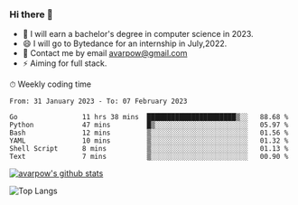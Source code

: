 ### Hi there 👋
<!--I have been a GitHub member for [![Years Badge](https://badges.pufler.dev/years/avarpow)](https://badges.pufler.dev)-->
- 🌱 I will earn a bachelor's degree in computer science in 2023.
- 😄 I will go to Bytedance for an internship in July,2022.
- 💬 Contact me by email avarpow@gmail.com
- ⚡ Aiming for full stack.

<!--💻 Coding Activity Logging

[![Commits Badge](https://badges.pufler.dev/commits/weekly/avarpow)](https://badges.pufler.dev)-->

⏱ Weekly coding time
<!--START_SECTION:waka-->

```text
From: 31 January 2023 - To: 07 February 2023

Go                11 hrs 38 mins  ██████████████████████▒░░   88.68 %
Python            47 mins         █▒░░░░░░░░░░░░░░░░░░░░░░░   05.97 %
Bash              12 mins         ▒░░░░░░░░░░░░░░░░░░░░░░░░   01.56 %
YAML              10 mins         ▒░░░░░░░░░░░░░░░░░░░░░░░░   01.32 %
Shell Script      8 mins          ▒░░░░░░░░░░░░░░░░░░░░░░░░   01.13 %
Text              7 mins          ▒░░░░░░░░░░░░░░░░░░░░░░░░   00.90 %
```

<!--END_SECTION:waka-->

[![avarpow's github stats](https://github-readme-stats.vercel.app/api?username=avarpow&count_private=true&show_icons=true&hide=issues&hide_border=true)](https://github.com/anuraghazra/github-readme-stats)

![Top Langs](https://github-readme-stats.vercel.app/api/top-langs/?username=avarpow&layout=compact&hide_border=true) 
<!--[![avarpow's wakatime stats](https://github-readme-stats.vercel.app/api/wakatime?username=avarpow)](https://github.com/anuraghazra/github-readme-stats)-->

